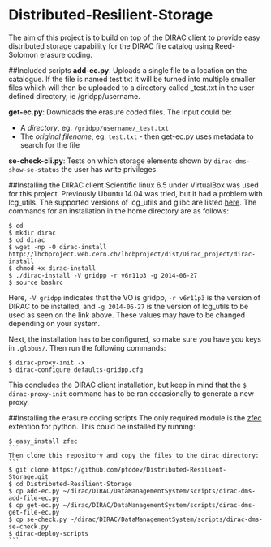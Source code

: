 Distributed-Resilient-Storage
=============================

The aim of this project is to build on top of the DIRAC client to provide easy distributed storage capability for the DIRAC file catalog using Reed-Solomon erasure coding.

##Included scripts
**add-ec.py**: Uploads a single file to a location on the catalogue. If the file is named test.txt it will be turned into multiple smaller files whilch will then be uploaded to a directory called _test.txt in the user defined directory, ie /gridpp/username.

**get-ec.py**: Downloads the erasure coded files. The input could be:
* A *directory*, eg. `/gridpp/username/_test.txt`
* The *original filename*, eg. `test.txt` - then get-ec.py uses metadata to search for the file

**se-check-cli.py**: Tests on which storage elements shown by `dirac-dms-show-se-status` the user has write privileges.

##Installing the DIRAC client
Scientific linux 6.5 under VirtualBox was used for this project. Previously Ubuntu 14.04 was tried, but it had a problem with lcg_utils. The supported versions of lcg_utils and glibc are listed [here](http://lhcbproject.web.cern.ch/lhcbproject/dist/DIRAC3/lcgBundles/). The commands for an installation in the home directory are as follows:
```
$ cd
$ mkdir dirac
$ cd dirac
$ wget -np -O dirac-install http://lhcbproject.web.cern.ch/lhcbproject/dist/Dirac_project/dirac-install
$ chmod +x dirac-install
$ ./dirac-install -V gridpp -r v6r11p3 -g 2014-06-27
$ source bashrc 
```
Here,  `-V gridpp` indicates that the VO is gridpp, `-r v6r11p3` is the version of DIRAC to be installed, and `-g 2014-06-27` is the version of lcg_utils to be used as seen on the link above. These values may have to be changed depending on your system.

Next, the installation has to be configured, so make sure you have you keys in `.globus/`. Then run the following commands:
```
$ dirac-proxy-init -x
$ dirac-configure defaults-gridpp.cfg
```
This concludes the DIRAC client installation, but keep in mind that the `$ dirac-proxy-init` command has to be ran occasionally to generate a new proxy.

##Installing the erasure coding scripts
The only required module is the [zfec](https://pypi.python.org/pypi/zfec) extention for python. This could be installed by running:
````
$ easy_install zfec
```
Then clone this repository and copy the files to the dirac directory:
```
$ git clone https://github.com/ptodev/Distributed-Resilient-Storage.git
$ cd Distributed-Resilient-Storage
$ cp add-ec.py ~/dirac/DIRAC/DataManagementSystem/scripts/dirac-dms-add-file-ec.py
$ cp get-ec.py ~/dirac/DIRAC/DataManagementSystem/scripts/dirac-dms-get-file-ec.py
$ cp se-check.py ~/dirac/DIRAC/DataManagementSystem/scripts/dirac-dms-se-check.py
$ dirac-deploy-scripts
```
